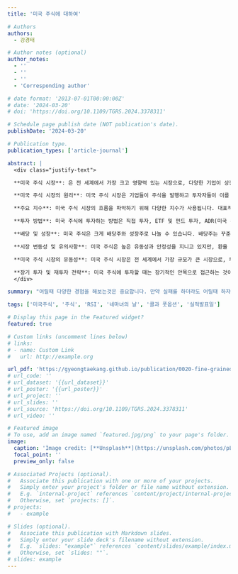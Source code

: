 ```yaml
---
title: '미국 주식에 대하여'

# Authors
authors:
  - 강경태

# Author notes (optional)
author_notes:
  - ''
  - ''
  - ''
  - 'Corresponding author'

# date format: '2013-07-01T00:00:00Z'
# date: '2024-03-20'
# doi: 'https://doi.org/10.1109/TGRS.2024.3378311'

# Schedule page publish date (NOT publication's date).
publishDate: '2024-03-20'

# Publication type.
publication_types: ['article-journal']

abstract: |
  <div class="justify-text">

  **미국 주식 시장**: 은 전 세계에서 가장 크고 영향력 있는 시장으로, 다양한 기업이 상장되어 있으며 글로벌 경제의 중심 역할을 하고 있습니다. 다음은 미국 주식에 대한 원리와 특징에 대해 알아보겠습니다.

  **미국 주식 시장의 원리**: 미국 주식 시장은 기업들이 주식을 발행하고 투자자들이 이를 거래할 수 있는 곳입니다. 기업은 자본을 조달하기 위해 주식을 발행하고, 투자자들은 이러한 주식을 구매하여 기업의 성장에 참여할 수 있습니다. 미국 주식 시장은 뉴욕증권거래소(NYSE)와 나스닥(NASDAQ) 같은 대표적인 거래소를 통해 운영됩니다.

  **주요 지수**: 미국 주식 시장의 흐름을 파악하기 위해 다양한 지수가 사용됩니다. 대표적인 지수로는 S&P 500, 다우존스 산업평균지수(Dow Jones Industrial Average), 나스닥 종합지수(NASDAQ Composite) 등이 있습니다. 이 지수들은 시장의 전반적인 상태와 특정 섹터의 변동을 파악하는 데 사용됩니다.

  **투자 방법**: 미국 주식에 투자하는 방법은 직접 투자, ETF 및 펀드 투자, ADR(미국 주식 예탁증서)을 통해 간접적으로 투자하는 방법이 있습니다. 직접 투자는 주식을 직접 매수하고 매도하는 방식이며, ETF는 여러 주식에 분산 투자할 수 있도록 도와줍니다. ADR을 통해서는 미국 이외의 기업 주식을 미국 시장에서 거래할 수 있습니다.

  **배당 및 성장**: 미국 주식은 크게 배당주와 성장주로 나눌 수 있습니다. 배당주는 꾸준한 배당금을 지급하는 기업의 주식이며, 성장주는 높은 성장 잠재력을 가진 기업에 투자하는 주식입니다. 투자자들은 자신의 투자 목적과 성향에 따라 배당주나 성장주를 선택할 수 있습니다.

  **시장 변동성 및 유의사항**: 미국 주식은 높은 유동성과 안정성을 지니고 있지만, 환율 변동과 세금 등의 요인을 고려해야 합니다. 미국 주식은 달러로 거래되기 때문에 환율 변동이 수익에 영향을 미칠 수 있으며, 미국에서의 세금뿐만 아니라 국내 세금도 고려해야 합니다.

  **미국 주식 시장의 유동성**: 미국 주식 시장은 전 세계에서 가장 규모가 큰 시장으로, 투자자들이 활발히 참여하여 유동성이 높습니다. 이러한 유동성은 투자자들이 매수 및 매도 시 손쉽게 거래할 수 있도록 도와주며, 주식의 시장 가격 형성에 기여합니다.

  **장기 투자 및 재투자 전략**: 미국 주식에 투자할 때는 장기적인 안목으로 접근하는 것이 좋습니다. 다양한 기업에 분산 투자하거나, 꾸준한 정보 수집을 통해 안정적인 수익을 추구할 수 있습니다. 이러한 재투자 전략은 미국 주식 시장의 안정성과 성장 잠재력을 효과적으로 활용하는 방법입니다.
  </div>

summary: "어릴때 다양한 경험을 해보는것은 중요합니다. 만약 실패를 하더라도 어릴때 하자라는 생각을 가지고 있습니다. 그렇기 때문에 많은 도전을 할것입니다."

tags: ['미국주식', '주식', 'RSI', '네마녀의 날', '콜과 풋옵션', '실적발표일']

# Display this page in the Featured widget?
featured: true

# Custom links (uncomment lines below)
# links:
# - name: Custom Link
#   url: http://example.org

url_pdf: 'https://gyeongtaekang.github.io/publication/0020-fine-grained-binary-object-segmentation-in-remote-sensing-imagery-via-path-selective-test-time-adaptation/자기소개.pdf'
# url_code: ''
# url_dataset: '{{url_dataset}}'
# url_poster: '{{url_poster}}'
# url_project: ''
# url_slides: ''
# url_source: 'https://doi.org/10.1109/TGRS.2024.3378311'
# url_video: ''

# Featured image
# To use, add an image named `featured.jpg/png` to your page's folder.
image:
  caption: 'Image credit: [**Unsplash**](https://unsplash.com/photos/pLCdAaMFLTE)'
  focal_point: ''
  preview_only: false

# Associated Projects (optional).
#   Associate this publication with one or more of your projects.
#   Simply enter your project's folder or file name without extension.
#   E.g. `internal-project` references `content/project/internal-project/index.md`.
#   Otherwise, set `projects: []`.
# projects:
#   - example

# Slides (optional).
#   Associate this publication with Markdown slides.
#   Simply enter your slide deck's filename without extension.
#   E.g. `slides: "example"` references `content/slides/example/index.md`.
#   Otherwise, set `slides: ""`.
# slides: example
---
```

